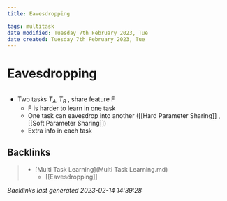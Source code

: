 ```yaml
---
title: Eavesdropping

tags: multitask   
date modified: Tuesday 7th February 2023, Tue
date created: Tuesday 7th February 2023, Tue
---
```


# Eavesdropping
```toc
```

- Two tasks $T_{A}, T_{B}$ , share feature F
	- F is harder to learn in one task
	- One task can eavesdrop into another ([[Hard Parameter Sharing]] , [[Soft Parameter Sharing]])
	- Extra info in each task

## Backlinks

> - [Multi Task Learning](Multi Task Learning.md)
>   - [[Eavesdropping]]

_Backlinks last generated 2023-02-14 14:39:28_
